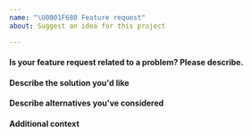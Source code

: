 ```yaml
---
name: "\U0001F680 Feature request"
about: Suggest an idea for this project

---
```


<!--
Thank you for suggesting an idea to make MatrixCtl better.
Please fill in as much of the template below as you're able.
-->

#### Is your feature request related to a problem? Please describe.
<!-- A clear and concise description of what the problem is. Ex. I'm always frustrated when [...] -->

#### Describe the solution you'd like
<!-- A clear and concise description of what you want to happen. -->

#### Describe alternatives you've considered
<!-- A clear and concise description of any alternative solutions or features you've considered. -->

#### Additional context
<!-- Add any other context or screenshots about the feature request here. -->
